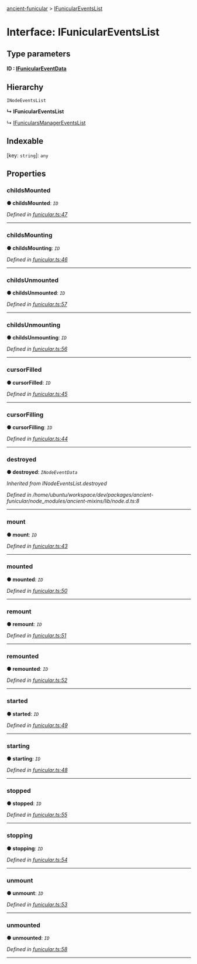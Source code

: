 [ancient-funicular](../README.md) > [IFunicularEventsList](../interfaces/ifuniculareventslist.md)



# Interface: IFunicularEventsList

## Type parameters
#### ID :  [IFunicularEventData](ifuniculareventdata.md)
## Hierarchy


 `INodeEventsList`

**↳ IFunicularEventsList**

↳  [IFunicularsManagerEventsList](ifunicularsmanagereventslist.md)










## Indexable

\[key: `string`\]:&nbsp;`any`

## Properties
<a id="childsmounted"></a>

###  childsMounted

**●  childsMounted**:  *`ID`* 

*Defined in [funicular.ts:47](https://github.com/AncientSouls/Funicular/blob/2ac0df0/src/lib/funicular.ts#L47)*





___

<a id="childsmounting"></a>

###  childsMounting

**●  childsMounting**:  *`ID`* 

*Defined in [funicular.ts:46](https://github.com/AncientSouls/Funicular/blob/2ac0df0/src/lib/funicular.ts#L46)*





___

<a id="childsunmounted"></a>

###  childsUnmounted

**●  childsUnmounted**:  *`ID`* 

*Defined in [funicular.ts:57](https://github.com/AncientSouls/Funicular/blob/2ac0df0/src/lib/funicular.ts#L57)*





___

<a id="childsunmounting"></a>

###  childsUnmounting

**●  childsUnmounting**:  *`ID`* 

*Defined in [funicular.ts:56](https://github.com/AncientSouls/Funicular/blob/2ac0df0/src/lib/funicular.ts#L56)*





___

<a id="cursorfilled"></a>

###  cursorFilled

**●  cursorFilled**:  *`ID`* 

*Defined in [funicular.ts:45](https://github.com/AncientSouls/Funicular/blob/2ac0df0/src/lib/funicular.ts#L45)*





___

<a id="cursorfilling"></a>

###  cursorFilling

**●  cursorFilling**:  *`ID`* 

*Defined in [funicular.ts:44](https://github.com/AncientSouls/Funicular/blob/2ac0df0/src/lib/funicular.ts#L44)*





___

<a id="destroyed"></a>

###  destroyed

**●  destroyed**:  *`INodeEventData`* 

*Inherited from INodeEventsList.destroyed*

*Defined in /home/ubuntu/workspace/dev/packages/ancient-funicular/node_modules/ancient-mixins/lib/node.d.ts:8*





___

<a id="mount"></a>

###  mount

**●  mount**:  *`ID`* 

*Defined in [funicular.ts:43](https://github.com/AncientSouls/Funicular/blob/2ac0df0/src/lib/funicular.ts#L43)*





___

<a id="mounted"></a>

###  mounted

**●  mounted**:  *`ID`* 

*Defined in [funicular.ts:50](https://github.com/AncientSouls/Funicular/blob/2ac0df0/src/lib/funicular.ts#L50)*





___

<a id="remount"></a>

###  remount

**●  remount**:  *`ID`* 

*Defined in [funicular.ts:51](https://github.com/AncientSouls/Funicular/blob/2ac0df0/src/lib/funicular.ts#L51)*





___

<a id="remounted"></a>

###  remounted

**●  remounted**:  *`ID`* 

*Defined in [funicular.ts:52](https://github.com/AncientSouls/Funicular/blob/2ac0df0/src/lib/funicular.ts#L52)*





___

<a id="started"></a>

###  started

**●  started**:  *`ID`* 

*Defined in [funicular.ts:49](https://github.com/AncientSouls/Funicular/blob/2ac0df0/src/lib/funicular.ts#L49)*





___

<a id="starting"></a>

###  starting

**●  starting**:  *`ID`* 

*Defined in [funicular.ts:48](https://github.com/AncientSouls/Funicular/blob/2ac0df0/src/lib/funicular.ts#L48)*





___

<a id="stopped"></a>

###  stopped

**●  stopped**:  *`ID`* 

*Defined in [funicular.ts:55](https://github.com/AncientSouls/Funicular/blob/2ac0df0/src/lib/funicular.ts#L55)*





___

<a id="stopping"></a>

###  stopping

**●  stopping**:  *`ID`* 

*Defined in [funicular.ts:54](https://github.com/AncientSouls/Funicular/blob/2ac0df0/src/lib/funicular.ts#L54)*





___

<a id="unmount"></a>

###  unmount

**●  unmount**:  *`ID`* 

*Defined in [funicular.ts:53](https://github.com/AncientSouls/Funicular/blob/2ac0df0/src/lib/funicular.ts#L53)*





___

<a id="unmounted"></a>

###  unmounted

**●  unmounted**:  *`ID`* 

*Defined in [funicular.ts:58](https://github.com/AncientSouls/Funicular/blob/2ac0df0/src/lib/funicular.ts#L58)*





___


